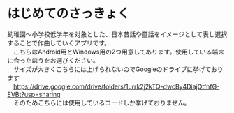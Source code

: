 # はじめてのさっきょく
幼稚園～小学校低学年を対象とした、日本昔話や童話をイメージとして表し選択することで作曲していくアプリです。  
　こちらはAndroid用とWindows用の2つ用意してあります。使用している端末に合ったほうをお選びください。<br>
　サイズが大きくこちらには上げられないのでGoogleのドライブに挙げております<br>
 　https://drive.google.com/drive/folders/1urrk2j2kTQ-dwcBy4DiajOtfnfG-EVBt?usp=sharing<br>
　そのためこちらには使用しているコードしか挙げておりません。
